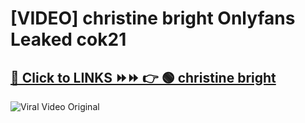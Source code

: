 
 # [VIDEO] christine bright Onlyfans Leaked cok21

## <h2><a href="https://clipsfans.com/christine_bright&ref=git">🔗 Click to LINKS ⏩⏩ 👉 🟢 christine bright </a></h2>

<a href="https://clipsfans.com/christine_bright&ref=git" rel="nofollow" data-target="animated-image.originalLink"><img src="https://i.ibb.co.com/xMMVF88/686577567.gif" alt="Viral Video Original" style="max-width: 100%; display: inline-block;" data-target="animated-image.originalImage"></a>

